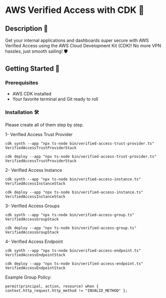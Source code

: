 # AWS Verified Access with CDK 🚀

## Description 📝
Get your internal applications and dashboards super secure with AWS Verified Access using the AWS Cloud Development Kit (CDK)! No more VPN hassles, just smooth sailing! 🛡️

## Getting Started 🌟
### Prerequisites
- AWS CDK installed
- Your favorite terminal and Git ready to roll

### Installation 🛠️

Please create all of them step by step. 

1- Verified Access Trust Provider

`cdk synth --app "npx ts-node bin/verified-access-trust-provider.ts"  VerifiedAccessTrustProviderStack`

`cdk deploy --app "npx ts-node bin/verified-access-trust-provider.ts"  VerifiedAccessTrustProviderStack`

2- Verified Access Instance

`cdk synth --app "npx ts-node bin/verified-access-instance.ts"  VerifiedAccessInstanceStack`

`cdk deploy --app "npx ts-node bin/verified-access-instance.ts" VerifiedAccessInstanceStack`

3- Verified Access Groups

`cdk synth --app "npx ts-node bin/verified-access-group.ts"  VerifiedAccessGroupStack`

`cdk deploy --app "npx ts-node bin/verified-access-group.ts"  VerifiedAccessGroupStack`


4- Verified Access Endpoint

`cdk synth --app "npx ts-node bin/verified-access-endpoint.ts"  VerifiedAccessEndpointStack`

`cdk deploy --app "npx ts-node bin/verified-access-endpoint.ts"  VerifiedAccessEndpointStack`


Example Group Policy:

`permit(principal, action, resource)
when {
    context.http_request.http_method != "INVALID_METHOD"
};`
